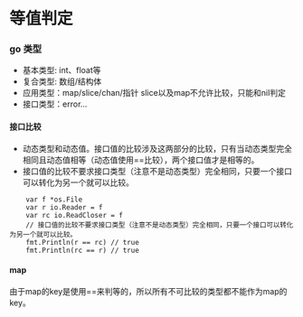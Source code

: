 等值判定
===

### go 类型

- 基本类型: int、float等
- 复合类型: 数组/结构体
- 应用类型：map/slice/chan/指针  slice以及map不允许比较，只能和nil判定
- 接口类型：error... 


#### 接口比较

- 动态类型和动态值。接口值的比较涉及这两部分的比较，只有当动态类型完全相同且动态值相等（动态值使用==比较），两个接口值才是相等的。
- 接口值的比较不要求接口类型（注意不是动态类型）完全相同，只要一个接口可以转化为另一个就可以比较。
```
    var f *os.File
    var r io.Reader = f
    var rc io.ReadCloser = f
    // 接口值的比较不要求接口类型（注意不是动态类型）完全相同，只要一个接口可以转化为另一个就可以比较。
    fmt.Println(r == rc) // true
    fmt.Println(rc == r) // true
```

#### map

由于map的key是使用==来判等的，所以所有不可比较的类型都不能作为map的key。
